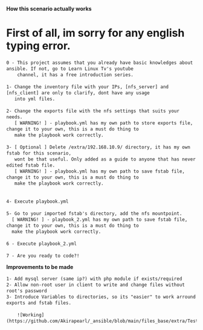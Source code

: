 **How this scenario actually works**
# First of all, im sorry for any english typing error.
        
	0 - This project assumes that you already have basic knowledges about ansible. If not, go to Learn Linux Tv's youtube
	    channel, it has a free introduction series. 

	1- Change the inventory file with your IPs, [nfs_server] and [nfs_client] are only to clarify, dont have any usage
	   into yml files.
	
	2- Change the exports file with the nfs settings that suits your needs.
	   [ WARNING! ] - playbook.yml has my own path to store exports file, change it to your own, this is a must do thing to 
	   make the playbook work correctly.
	
	3- [ Optional ] Delete /extra/192.168.10.9/ directory, it has my own fstab for this scenario, 
	   wont be that useful. Only added as a guide to anyone that has never edited fstab file.
	   [ WARNING! ] - playbook.yml has my own path to save fstab file, change it to your own, this is a must do thing to 
	   make the playbook work correctly.
	

	4- Execute playbook.yml

	5- Go to your imported fstab's directory, add the nfs mountpoint.
	  [ WARNING! ] - playbook_2.yml has my own path to save fstab file, change it to your own, this is a must do thing to 
	  make the playbook work correctly.

	6 - Execute playbook_2.yml

	7 - Are you ready to code?!


**Improvements to be made**

	1- Add mysql server (same ip?) with php module if exists/required
	2- Allow non-root user in client to write and change files without root's password
	3- Introduce Variables to directories, so its "easier" to work arround exports and fstab files.

        ![Working](https://github.com/Akirapearl/_ansible/blob/main/files_base/extra/Test_playbook2_nfs.png)
        
